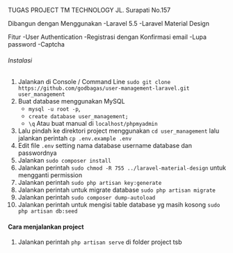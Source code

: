 TUGAS PROJECT TM TECHNOLOGY
JL. Surapati No.157

Dibangun dengan Menggunakan
-Laravel 5.5
-Laravel Material Design

Fitur
-User Authentication
-Registrasi dengan Konfirmasi email
-Lupa password
-Captcha

###### Instalasi
1. Jalankan di Console / Command Line `sudo git clone https://github.com/godbagas/user-management-laravel.git user_management`
2. Buat database menggunakan MySQL
    * ```mysql -u root -p```,
    * ```create database user_management;```
    * ```\q```
    Atau buat manual di ```localhost/phpmyadmin```
3. Lalu pindah ke direktori project menggunakan `cd user_management` lalu jalankan perintah `cp .env.example .env`
4. Edit file `.env` setting nama database username database dan passwordnya
5. Jalankan `sudo composer install`
6. Jalankan perintah `sudo chmod -R 755 ../laravel-material-design` untuk mengganti permission
7. Jalankan perintah `sudo php artisan key:generate`
8. Jalankan perintah untuk migrate database `sudo php artisan migrate`
9. Jalankan perintah `sudo composer dump-autoload`
10. Jalankan perintah untuk mengisi table database yg masih kosong `sudo php artisan db:seed`

#### Cara menjalankan project
1. Jalankan perintah `php artisan serve` di folder project tsb
